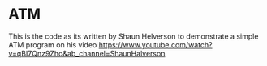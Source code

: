 # ATM

This is the code as its written by Shaun Helverson to demonstrate a simple ATM program on his video https://www.youtube.com/watch?v=qBI7Qnz9Zho&ab_channel=ShaunHalverson
